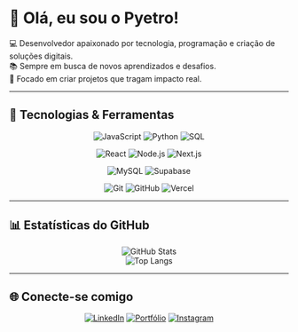 # 👋 Olá, eu sou o Pyetro!  

💻 Desenvolvedor apaixonado por tecnologia, programação e criação de soluções digitais.  
📚 Sempre em busca de novos aprendizados e desafios.  
🎯 Focado em criar projetos que tragam impacto real.  

---

## 🚀 Tecnologias & Ferramentas  

<div align="center">

![JavaScript](https://img.shields.io/badge/JavaScript-323330?style=for-the-badge&logo=javascript&logoColor=F7DF1E)
![Python](https://img.shields.io/badge/Python-3776AB?style=for-the-badge&logo=python&logoColor=white)
![SQL](https://img.shields.io/badge/SQL-336791?style=for-the-badge&logo=postgresql&logoColor=white)

![React](https://img.shields.io/badge/React-20232A?style=for-the-badge&logo=react&logoColor=61DAFB)
![Node.js](https://img.shields.io/badge/Node.js-339933?style=for-the-badge&logo=node.js&logoColor=white)
![Next.js](https://img.shields.io/badge/Next.js-000000?style=for-the-badge&logo=next.js&logoColor=white)

![MySQL](https://img.shields.io/badge/MySQL-005C84?style=for-the-badge&logo=mysql&logoColor=white)
![Supabase](https://img.shields.io/badge/Supabase-3ECF8E?style=for-the-badge&logo=supabase&logoColor=white)

![Git](https://img.shields.io/badge/Git-F05032?style=for-the-badge&logo=git&logoColor=white)
![GitHub](https://img.shields.io/badge/GitHub-100000?style=for-the-badge&logo=github&logoColor=white)
![Vercel](https://img.shields.io/badge/Vercel-000000?style=for-the-badge&logo=vercel&logoColor=white)

</div>

---

## 📊 Estatísticas do GitHub  

<div align="center">

![GitHub Stats](https://github-readme-stats.vercel.app/api?username=SEU-USUARIO&show_icons=true&theme=radical&hide_border=true)  
![Top Langs](https://github-readme-stats.vercel.app/api/top-langs/?username=SEU-USUARIO&layout=compact&theme=radical&hide_border=true)

</div>

---

## 🌐 Conecte-se comigo  

<div align="center">

[![LinkedIn](https://img.shields.io/badge/LinkedIn-0077B5?style=for-the-badge&logo=linkedin&logoColor=white)](https://linkedin.com/in/seu-linkedin)
[![Portfólio](https://img.shields.io/badge/Portfólio-000000?style=for-the-badge&logo=vercel&logoColor=white)](https://seusite.com)
[![Instagram](https://img.shields.io/badge/Instagram-E4405F?style=for-the-badge&logo=instagram&logoColor=white)](https://instagram.com/seuinsta)

</div>
